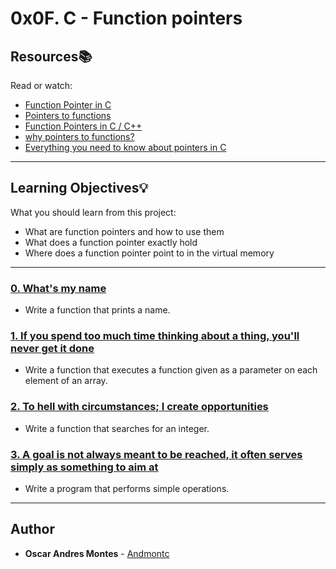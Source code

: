 # 0x0F. C - Function pointers

## Resources:books:
Read or watch:
* [Function Pointer in C](https://intranet.hbtn.io/rltoken/LvjzIoEU3gQ_D5QCwoGtxA)
* [Pointers to functions](https://intranet.hbtn.io/rltoken/3y_80bkcxiZ5Pc5Zk6NCvQ)
* [Function Pointers in C / C++](https://intranet.hbtn.io/rltoken/i-zereq8foaoJZfG383Rvg)
* [why pointers to functions?](https://intranet.hbtn.io/rltoken/jbk8p-_m0dJq2KC7tHrJbg)
* [Everything you need to know about pointers in C](https://intranet.hbtn.io/rltoken/HuMpTjvVc_PxonkOuzQEbg)

---
## Learning Objectives:bulb:
What you should learn from this project:

* What are function pointers and how to use them
* What does a function pointer exactly hold
* Where does a function pointer point to in the virtual memory

---

### [0. What's my name](./0-print_name.c)
* Write a function that prints a name.


### [1. If you spend too much time thinking about a thing, you'll never get it done](./1-array_iterator.c)
* Write a function that executes a function given as a parameter on each element of an array.


### [2. To hell with circumstances; I create opportunities](./2-int_index.c)
* Write a function that searches for an integer.


### [3. A goal is not always meant to be reached, it often serves simply as something to aim at](./3-main.c)
* Write a program that performs simple operations.

---

## Author
* **Oscar Andres Montes** - [Andmontc](https://github.com/Andmontc)